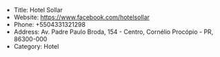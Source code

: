 -  Title: Hotel Sollar
-  Website: https://www.facebook.com/hotelsollar
-  Phone: +5504331321298
-  Address: Av. Padre Paulo Broda, 154 - Centro, Cornélio Procópio - PR, 86300-000
-  Category: Hotel
